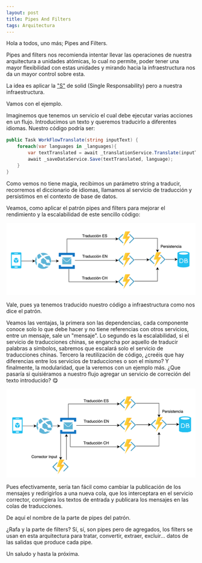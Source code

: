 ```yaml
---
layout: post
title: Pipes And Filters
tags: Arquitectura
---
```


Hola a todos, uno más; Pipes and Filters.

Pipes and filters nos recomienda intentar llevar las operaciones de nuestra arquitectura a unidades atómicas, lo cual no permite, poder tener una mayor flexibilidad con estas unidades y mirando hacia la infraestructura nos da un mayor control sobre esta.

La idea es aplicar la ["S"](solid "Solid") de solid (Single Responsability) pero a nuestra infraestructura.

Vamos con el ejemplo.

Imaginemos que tenemos un servicio el cual debe ejecutar varias acciones en un flujo. Introducimos un texto y queremos traducirlo a diferentes idiomas. Nuestro código podría ser:

~~~csharp
public Task WorkFlowTranslate(string inputText) {
    foreach(var languages in _languages){
        var textTranslated = await _translationService.Translate(inputText, language);
        await _saveDataService.Save(textTranslated, language);
    }
}
~~~

Como vemos no tiene magia, recibimos un parámetro string a traducir, recorremos el diccionario de idiomas, llamamos al servicio de traducción y persistimos en el contexto de base de datos.

Veamos, como aplicar el patrón pipes and filters para mejorar el rendimiento y la escalabilidad de este sencillo código:

![Pipes And Filters](/img/cloudpatterns/pipes_filters_simple.png "Pipes And Filters")

Vale, pues ya tenemos traducido nuestro código a infraestructura como nos dice el patrón.

Veamos las ventajas, la primera son las dependencias, cada componente conoce solo lo que debe hacer y no tiene referencias con otros servicios, entre un mensaje, sale un "mensaje". Lo segundo es la escalabilidad, si el servicio de traducciones chinas, se engancha por aquello de traducir palabras a símbolos, sabremos que escalará solo el servicio de traducciones chinas. Tercero la reutilización de código, ¿creéis que hay diferencias entre los servicios de traducciones o son el mismo? Y finalmente, la modularidad, que la veremos con un ejemplo más. ¿Que pasaría si quisiéramos a nuestro flujo agregar un servicio de correción del texto introducido? :yum:

![Pipes And Filters Add Pipe](/img/cloudpatterns/pipes_filters_add.png "Pipes And Filters Add Pipe")

Pues efectivamente, sería tan fácil como cambiar la publicación de los mensajes y redirigirlos a una nueva cola, que los interceptara en el servicio corrector, corrigiera los textos de entrada y publicara los mensajes en las colas de traducciones.

De aquí el nombre de la parte de pipes del patrón.

¿Rafa y la parte de filters? Sí, sí, son pipes pero de agregados, los filters se usan en esta arquitectura para tratar, convertir, extraer, excluir... datos de las salidas que produce cada pipe.

Un saludo y hasta la próxima.